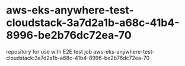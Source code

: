 # aws-eks-anywhere-test-cloudstack-3a7d2a1b-a68c-41b4-8996-be2b76dc72ea-70
repository for use with E2E test job aws-eks-anywhere-test-cloudstack:3a7d2a1b-a68c-41b4-8996-be2b76dc72ea-70
